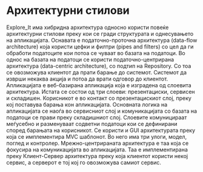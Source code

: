 # Архитектурни стилови

Explore_It има хибридна архитектура односно користи повеќе архитектурни стилови преку кои се
гради структурата и однесувањето на апликацијата. Оснавата е податочно-проточна архитектура
(data-flow architecture) која користи цефки и филтри (pipes and filters) со цел да ги обработи
податоците кои потоа се чуваат во базата на податоци. Во однос на базата на податоци се користи
податочно-центрирана архитектура (data-centric architecture), со подтип на Repository. Со тоа се
овозможува клиентот да прати барање до системот. Системот да изврши некаква акција и потоа
да врати одговор до клиентот. Апликацијата е веб-базирана апликација која е изградена од
слоевита архитектура. Истата се состои од три слоеви: презентациски, сервисен и складишен.
Корисникот е во контакт со презентацискиот слој, преку кој поставува барања кон апликацијата.
Основната логика на апликацијата се наоѓа во сервисниот слој и комуникацијата со базата на
податоци се прави преку складишниот слој. Слоевите комуницираат меѓусебно и разменуваат
содветни податоци кои се дефинирани според барањата на корисникот. Се користи и GUI
архитектурата преку која се имплементира MVC шаблонот. Во него има три улоги, модел, поглед и
контролер. Мрежно-центрираната архитектура е таа која се фокусира на комуникацијата во
апликацијата. Таа е имплементирана преку Клиент-Сервер архитектура преку која клиентот
користи некој сервис, а серверот е тој кој го овозможува самиот сервис.
